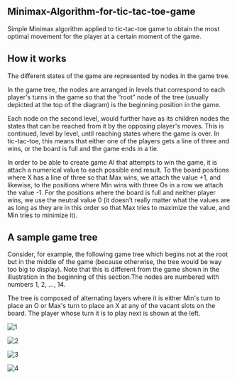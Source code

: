 ## Minimax-Algorithm-for-tic-tac-toe-game
Simple Minimax algorithm applied to tic-tac-toe game to obtain the most optimal movement for the player at a certain moment of the game.

## How it works

The different states of the game are represented by nodes in the game tree.

In the game tree, the nodes are arranged in levels that correspond to each player's turns in the game so that the “root” node of the tree (usually depicted at the top of the diagram) is the beginning position in the game.

Each node on the second level, would further have as its children nodes the states that can be reached from it by the opposing player's moves. This is continued, level by level, until reaching states where the game is over. In tic-tac-toe, this means that either one of the players gets a line of three and wins, or the board is full and the game ends in a tie.

In order to be able to create game AI that attempts to win the game, it is attach a numerical value to each possible end result. To the board positions where X has a line of three so that Max wins, we attach the value +1, and likewise, to the positions where Min wins with three Os in a row we attach the value -1. For the positions where the board is full and neither player wins, we use the neutral value 0 (it doesn’t really matter what the values are as long as they are in this order so that Max tries to maximize the value, and Min tries to minimize it).

## A sample game tree

Consider, for example, the following game tree which begins not at the root but in the middle of the game (because otherwise, the tree would be way too big to display). Note that this is different from the game shown in the illustration in the beginning of this section.The nodes are numbered with numbers 1, 2, ..., 14.

The tree is composed of alternating layers where it is either Min's turn to place an O or Max's turn to place an X at any of the vacant slots on the board. The player whose turn it is to play next is shown at the left.

![1](https://user-images.githubusercontent.com/71594504/97509550-e1d1d480-1982-11eb-9129-27b2dfb4b00d.PNG)

![2](https://user-images.githubusercontent.com/71594504/97509554-e26a6b00-1982-11eb-9b52-8726b541122b.PNG)

![3](https://user-images.githubusercontent.com/71594504/97509555-e39b9800-1982-11eb-9af7-86861ff5cc55.PNG)

![4](https://user-images.githubusercontent.com/71594504/97509556-e4ccc500-1982-11eb-9a69-7cff9cc4336f.PNG)
